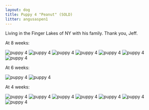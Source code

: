 ```yaml
---
layout: dog
title: Puppy 4 "Peanut" (SOLD)
litter: angusaspen1
---
```


Living in the Finger Lakes of NY with his family. Thank you, Jeff.

At 8 weeks:

![puppy 4](https://farm6.staticflickr.com/5595/15312920981_848b01e6b0_z_d.jpg)
![puppy 4](https://farm4.staticflickr.com/3857/15312924151_93584bac50_z_d.jpg)
![puppy 4](https://farm6.staticflickr.com/5553/15129546557_da32bef75f_z_d.jpg)
![puppy 4](https://farm4.staticflickr.com/3881/15129507888_89b3c787c4_z_d.jpg)
![puppy 4](https://farm4.staticflickr.com/3892/15129551277_754342b2d7_z_d.jpg)
![puppy 4](https://farm4.staticflickr.com/3917/15316098015_3f8777aefc_z_d.jpg)
![puppy 4](https://farm4.staticflickr.com/3907/15129516958_6fa61bdfe0_z_d.jpg)

At 6 weeks:

![puppy 4](https://farm6.staticflickr.com/5589/15120117436_89c40d1d8c_z_d.jpg)
![puppy 4](https://farm6.staticflickr.com/5559/15142737222_270a42d583_z_d.jpg)

At 4 weeks:

![puppy 4](https://farm4.staticflickr.com/3911/14798567878_bf09ef1573_z_d.jpg)
![puppy 4](https://farm6.staticflickr.com/5573/14798450200_7073f390d2_z_d.jpg)
![puppy 4](https://farm6.staticflickr.com/5557/14982023941_094f3191b1_z_d.jpg)
![puppy 4](https://farm4.staticflickr.com/3890/14798591397_3779f83726_z_d.jpg)
![puppy 4](https://farm6.staticflickr.com/5558/14962157016_3863e1dba1_z_d.jpg)
![puppy 4](https://farm4.staticflickr.com/3879/14982060201_dbd19416b2_z_d.jpg)
![puppy 4](https://farm6.staticflickr.com/5571/14962108876_792082d0f3_z_d.jpg)
